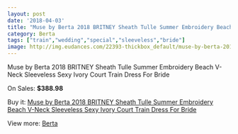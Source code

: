 ```yaml
---
layout: post
date: '2018-04-03'
title: "Muse by Berta 2018 BRITNEY Sheath Tulle Summer Embroidery Beach V-Neck Sleeveless Sexy Ivory Court Train Dress For Bride"
category: Berta
tags: ["train","wedding","special","sleeveless","bride"]
image: http://img.eudances.com/22393-thickbox_default/muse-by-berta-2018-britney-sheath-tulle-summer-embroidery-beach-v-neck-sleeveless-sexy-ivory-court-train-dress-for-bride.jpg
---
```

Muse by Berta 2018 BRITNEY Sheath Tulle Summer Embroidery Beach V-Neck Sleeveless Sexy Ivory Court Train Dress For Bride

On Sales: **$388.98**
<a href="https://www.eudances.com/en/berta/7157-muse-by-berta-2018-britney-sheath-tulle-summer-embroidery-beach-v-neck-sleeveless-sexy-ivory-court-train-dress-for-bride.html"><amp-img layout="responsive" width="600" height="600" src="//img.eudances.com/22393-thickbox_default/muse-by-berta-2018-britney-sheath-tulle-summer-embroidery-beach-v-neck-sleeveless-sexy-ivory-court-train-dress-for-bride.jpg" alt="Muse by Berta 2018 BRITNEY Sheath Tulle Summer Embroidery Beach V-Neck Sleeveless Sexy Ivory Court Train Dress For Bride 0" /></a>
<a href="https://www.eudances.com/en/berta/7157-muse-by-berta-2018-britney-sheath-tulle-summer-embroidery-beach-v-neck-sleeveless-sexy-ivory-court-train-dress-for-bride.html"><amp-img layout="responsive" width="600" height="600" src="//img.eudances.com/22402-thickbox_default/muse-by-berta-2018-britney-sheath-tulle-summer-embroidery-beach-v-neck-sleeveless-sexy-ivory-court-train-dress-for-bride.jpg" alt="Muse by Berta 2018 BRITNEY Sheath Tulle Summer Embroidery Beach V-Neck Sleeveless Sexy Ivory Court Train Dress For Bride 1" /></a>
<a href="https://www.eudances.com/en/berta/7157-muse-by-berta-2018-britney-sheath-tulle-summer-embroidery-beach-v-neck-sleeveless-sexy-ivory-court-train-dress-for-bride.html"><amp-img layout="responsive" width="600" height="600" src="//img.eudances.com/22401-thickbox_default/muse-by-berta-2018-britney-sheath-tulle-summer-embroidery-beach-v-neck-sleeveless-sexy-ivory-court-train-dress-for-bride.jpg" alt="Muse by Berta 2018 BRITNEY Sheath Tulle Summer Embroidery Beach V-Neck Sleeveless Sexy Ivory Court Train Dress For Bride 2" /></a>
<a href="https://www.eudances.com/en/berta/7157-muse-by-berta-2018-britney-sheath-tulle-summer-embroidery-beach-v-neck-sleeveless-sexy-ivory-court-train-dress-for-bride.html"><amp-img layout="responsive" width="600" height="600" src="//img.eudances.com/22400-thickbox_default/muse-by-berta-2018-britney-sheath-tulle-summer-embroidery-beach-v-neck-sleeveless-sexy-ivory-court-train-dress-for-bride.jpg" alt="Muse by Berta 2018 BRITNEY Sheath Tulle Summer Embroidery Beach V-Neck Sleeveless Sexy Ivory Court Train Dress For Bride 3" /></a>
<a href="https://www.eudances.com/en/berta/7157-muse-by-berta-2018-britney-sheath-tulle-summer-embroidery-beach-v-neck-sleeveless-sexy-ivory-court-train-dress-for-bride.html"><amp-img layout="responsive" width="600" height="600" src="//img.eudances.com/22399-thickbox_default/muse-by-berta-2018-britney-sheath-tulle-summer-embroidery-beach-v-neck-sleeveless-sexy-ivory-court-train-dress-for-bride.jpg" alt="Muse by Berta 2018 BRITNEY Sheath Tulle Summer Embroidery Beach V-Neck Sleeveless Sexy Ivory Court Train Dress For Bride 4" /></a>
<a href="https://www.eudances.com/en/berta/7157-muse-by-berta-2018-britney-sheath-tulle-summer-embroidery-beach-v-neck-sleeveless-sexy-ivory-court-train-dress-for-bride.html"><amp-img layout="responsive" width="600" height="600" src="//img.eudances.com/22398-thickbox_default/muse-by-berta-2018-britney-sheath-tulle-summer-embroidery-beach-v-neck-sleeveless-sexy-ivory-court-train-dress-for-bride.jpg" alt="Muse by Berta 2018 BRITNEY Sheath Tulle Summer Embroidery Beach V-Neck Sleeveless Sexy Ivory Court Train Dress For Bride 5" /></a>
<a href="https://www.eudances.com/en/berta/7157-muse-by-berta-2018-britney-sheath-tulle-summer-embroidery-beach-v-neck-sleeveless-sexy-ivory-court-train-dress-for-bride.html"><amp-img layout="responsive" width="600" height="600" src="//img.eudances.com/22397-thickbox_default/muse-by-berta-2018-britney-sheath-tulle-summer-embroidery-beach-v-neck-sleeveless-sexy-ivory-court-train-dress-for-bride.jpg" alt="Muse by Berta 2018 BRITNEY Sheath Tulle Summer Embroidery Beach V-Neck Sleeveless Sexy Ivory Court Train Dress For Bride 6" /></a>
<a href="https://www.eudances.com/en/berta/7157-muse-by-berta-2018-britney-sheath-tulle-summer-embroidery-beach-v-neck-sleeveless-sexy-ivory-court-train-dress-for-bride.html"><amp-img layout="responsive" width="600" height="600" src="//img.eudances.com/22396-thickbox_default/muse-by-berta-2018-britney-sheath-tulle-summer-embroidery-beach-v-neck-sleeveless-sexy-ivory-court-train-dress-for-bride.jpg" alt="Muse by Berta 2018 BRITNEY Sheath Tulle Summer Embroidery Beach V-Neck Sleeveless Sexy Ivory Court Train Dress For Bride 7" /></a>
<a href="https://www.eudances.com/en/berta/7157-muse-by-berta-2018-britney-sheath-tulle-summer-embroidery-beach-v-neck-sleeveless-sexy-ivory-court-train-dress-for-bride.html"><amp-img layout="responsive" width="600" height="600" src="//img.eudances.com/22395-thickbox_default/muse-by-berta-2018-britney-sheath-tulle-summer-embroidery-beach-v-neck-sleeveless-sexy-ivory-court-train-dress-for-bride.jpg" alt="Muse by Berta 2018 BRITNEY Sheath Tulle Summer Embroidery Beach V-Neck Sleeveless Sexy Ivory Court Train Dress For Bride 8" /></a>
<a href="https://www.eudances.com/en/berta/7157-muse-by-berta-2018-britney-sheath-tulle-summer-embroidery-beach-v-neck-sleeveless-sexy-ivory-court-train-dress-for-bride.html"><amp-img layout="responsive" width="600" height="600" src="//img.eudances.com/22394-thickbox_default/muse-by-berta-2018-britney-sheath-tulle-summer-embroidery-beach-v-neck-sleeveless-sexy-ivory-court-train-dress-for-bride.jpg" alt="Muse by Berta 2018 BRITNEY Sheath Tulle Summer Embroidery Beach V-Neck Sleeveless Sexy Ivory Court Train Dress For Bride 9" /></a>

Buy it: [Muse by Berta 2018 BRITNEY Sheath Tulle Summer Embroidery Beach V-Neck Sleeveless Sexy Ivory Court Train Dress For Bride](https://www.eudances.com/en/berta/7157-muse-by-berta-2018-britney-sheath-tulle-summer-embroidery-beach-v-neck-sleeveless-sexy-ivory-court-train-dress-for-bride.html "Muse by Berta 2018 BRITNEY Sheath Tulle Summer Embroidery Beach V-Neck Sleeveless Sexy Ivory Court Train Dress For Bride")

View more: [Berta](https://www.eudances.com/en/110-berta "Berta")